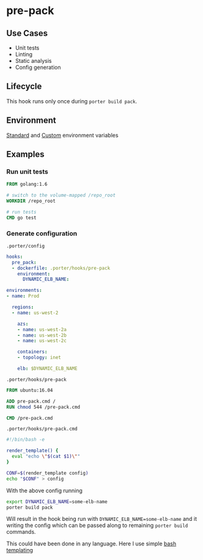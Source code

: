 pre-pack
========

Use Cases
---------

- Unit tests
- Linting
- Static analysis
- Config generation

Lifecycle
---------

This hook runs only once during `porter build pack`.

Environment
-----------

[Standard](../deployment-hooks.md#standard-environment-variables)
and [Custom](../deployment-hooks.md#custom-environment-variables)
environment variables

Examples
--------

### Run unit tests

```Dockerfile
FROM golang:1.6

# switch to the volume-mapped /repo_root
WORKDIR /repo_root

# run tests
CMD go test
```

### Generate configuration

`.porter/config`

```yaml
hooks:
  pre_pack:
  - dockerfile: .porter/hooks/pre-pack
    environment:
      DYNAMIC_ELB_NAME:

environments:
- name: Prod

  regions:
  - name: us-west-2

    azs:
    - name: us-west-2a
    - name: us-west-2b
    - name: us-west-2c

    containers:
    - topology: inet

    elb: $DYNAMIC_ELB_NAME
```

`.porter/hooks/pre-pack`

```Dockerfile
FROM ubuntu:16.04

ADD pre-pack.cmd /
RUN chmod 544 /pre-pack.cmd

CMD /pre-pack.cmd
```

`.porter/hooks/pre-pack.cmd`

```bash
#!/bin/bash -e

render_template() {
  eval "echo \"$(cat $1)\""
}

CONF=$(render_template config)
echo "$CONF" > config
```

With the above config running

```bash
export DYNAMIC_ELB_NAME=some-elb-name
porter build pack
```

Will result in the hook being run with `DYNAMIC_ELB_NAME=some-elb-name` and it
writing the config which can be passed along to remaining `porter build`
commands.

This could have been done in any language. Here I use simple [bash templating](http://pempek.net/articles/2013/07/08/bash-sh-as-template-engine/)
